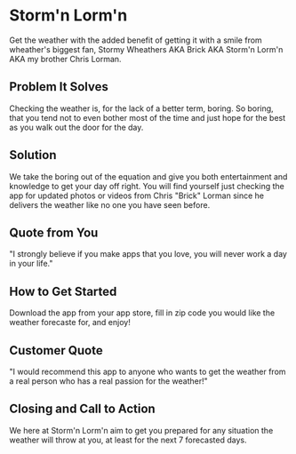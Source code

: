 # Storm'n Lorm'n #

<!-- 
> This material was originally posted [here](http://www.quora.com/What-is-Amazons-approach-to-product-development-and-product-management). It is reproduced here for posterities sake.

There is an approach called "working backwards" that is widely used at Amazon. They work backwards from the customer, rather than starting with an idea for a product and trying to bolt customers onto it. While working backwards can be applied to any specific product decision, using this approach is especially important when developing new products or features.

For new initiatives a product manager typically starts by writing an internal press release announcing the finished product. The target audience for the press release is the new/updated product's customers, which can be retail customers or internal users of a tool or technology. Internal press releases are centered around the customer problem, how current solutions (internal or external) fail, and how the new product will blow away existing solutions.

If the benefits listed don't sound very interesting or exciting to customers, then perhaps they're not (and shouldn't be built). Instead, the product manager should keep iterating on the press release until they've come up with benefits that actually sound like benefits. Iterating on a press release is a lot less expensive than iterating on the product itself (and quicker!).

If the press release is more than a page and a half, it is probably too long. Keep it simple. 3-4 sentences for most paragraphs. Cut out the fat. Don't make it into a spec. You can accompany the press release with a FAQ that answers all of the other business or execution questions so the press release can stay focused on what the customer gets. My rule of thumb is that if the press release is hard to write, then the product is probably going to suck. Keep working at it until the outline for each paragraph flows. 

Oh, and I also like to write press-releases in what I call "Oprah-speak" for mainstream consumer products. Imagine you're sitting on Oprah's couch and have just explained the product to her, and then you listen as she explains it to her audience. That's "Oprah-speak", not "Geek-speak".

Once the project moves into development, the press release can be used as a touchstone; a guiding light. The product team can ask themselves, "Are we building what is in the press release?" If they find they're spending time building things that aren't in the press release (overbuilding), they need to ask themselves why. This keeps product development focused on achieving the customer benefits and not building extraneous stuff that takes longer to build, takes resources to maintain, and doesn't provide real customer benefit (at least not enough to warrant inclusion in the press release).
 -->

  Get the weather with the added benefit of getting it with a smile from wheather's biggest fan, Stormy Wheathers AKA Brick AKA Storm'n Lorm'n AKA my brother Chris Lorman.

## Problem It Solves ##
  Checking the weather is, for the lack of a better term, boring. So boring, that you tend not to even bother most of the time and just hope for the best as you walk out the door for the day.

## Solution ##
  We take the boring out of the equation and give you both entertainment and knowledge to get your day off right. You will find yourself just checking the app for updated photos or videos from Chris "Brick" Lorman since he delivers the weather like no one you have seen before. 

## Quote from You ##
  "I strongly believe if you make apps that you love, you will never work a day in your life."

## How to Get Started ##
  Download the app from your app store, fill in zip code you would like the weather forecaste for, and enjoy!

## Customer Quote ##
  "I would recommend this app to anyone who wants to get the weather from a real person who has a real passion for the weather!"

## Closing and Call to Action ##
  We here at Storm'n Lorm'n aim to get you prepared for any situation the weather will throw at you, at least for the next 7 forecasted days. 
